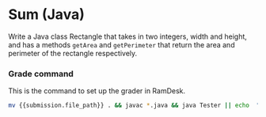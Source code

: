 # Sum (Java)

Write a Java class Rectangle that takes in two integers, width and height, and has a methods `getArea` and `getPerimeter` that return the area and perimeter of the rectangle respectively.


### Grade command

This is the command to set up the grader in RamDesk.

```bash
mv {{submission.file_path}} . && javac *.java && java Tester || echo  "Compilation failure\n0"
```
